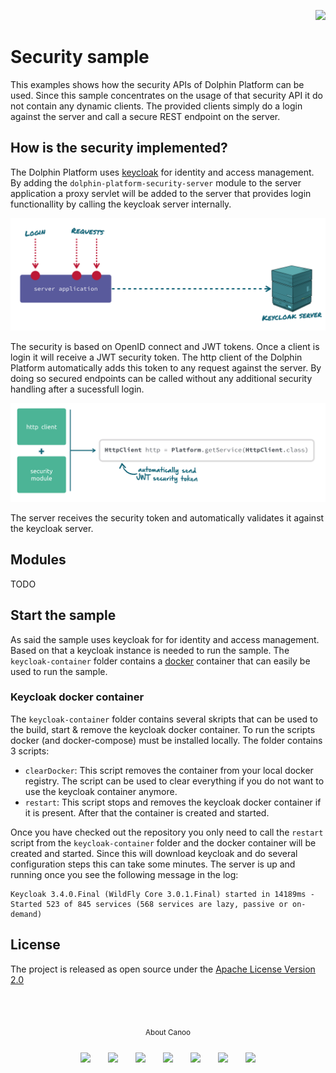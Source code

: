 <p align="right">
<a href="http://www.canoo.com"><img src="http://www.guigarage.com/wordpress/wp-content/uploads/2016/08/canoo_support.png"/></a>
</p>

# Security sample

This examples shows how the security APIs of Dolphin Platform can be used. Since this sample concentrates on
the usage of that security API it do not contain any dynamic clients. The provided clients simply do a login
against the server and call a secure REST endpoint on the server.

## How is the security implemented?

The Dolphin Platform uses [keycloak](https://www.keycloak.org) for identity and access management. By adding
the `dolphin-platform-security-server` module to the server application a proxy servlet will be added
to the server that provides login functionallity by calling the keycloak server internally.

![Keycloak workflow](readme/keycloak.png "Keycloak workflow")

The security is based on OpenID connect and JWT tokens. Once a client is login it will receive a JWT security
token. The http client of the Dolphin Platform automatically adds this token to any request against the server.
By doing so secured endpoints can be called without any additional security handling after a sucessfull login.

![http client and security](readme/http-client.png "http client and security")

The server receives the security token and automatically validates it against the keycloak server.

## Modules

TODO

## Start the sample

As said the sample uses keycloak for for identity and access management. Based on that a keycloak instance
is needed to run the sample. The `keycloak-container` folder contains a [docker](https://www.docker.com) container that can easily be used to run the sample.

### Keycloak docker container
The `keycloak-container` folder contains several skripts that can be used to the build, start & remove the
keycloak docker container. To run the scripts docker (and docker-compose) must be installed locally. The folder contains 3 scripts:
- `clearDocker`: This script removes the container from your local docker registry. The script can be used
to clear everything if you do not want to use the keycloak container anymore.
- `restart`: This script stops and removes the keycloak docker container if it is present. After that the container
is created and started.

Once you have checked out the repository you only need to call the `restart` script from the `keycloak-container` folder and the docker container will be created and started. Since this will download keycloak and do several configuration steps this can take some minutes. The server is up and running once you see the following message in the log:

```
Keycloak 3.4.0.Final (WildFly Core 3.0.1.Final) started in 14189ms - Started 523 of 845 services (568 services are lazy, passive or on-demand)
```


## License
The project is released as open source under the [Apache License Version 2.0](http://www.apache.org/licenses/LICENSE-2.0)

<br/><br/>
<p align="center">
<sub>About Canoo</sub>
</p>
<p align="center">
<a title="Canoo Website" href="http://www.canoo.com/"><img style="margin:12px !important;" src="http://www.guigarage.com/wordpress/wp-content/uploads/2016/08/color-link-48-1.png"/></a>
<a title="Canoo at Twitter" href="https://twitter.com/canoo"><img style="margin:12px !important;" src="http://www.guigarage.com/wordpress/wp-content/uploads/2016/08/color-twitter-48-1.png"/></a>
<a title="Canoo at LinkedIn" href="https://www.linkedin.com/company/canoo-engineering-ag"><img style="margin:12px !important;" src="http://www.guigarage.com/wordpress/wp-content/uploads/2016/08/color-linkedin-48-1.png"/></a>
<a title="Canoo at Xing" href="https://www.xing.com/companies/canooengineeringag"><img style="margin:12px !important;" src="http://www.guigarage.com/wordpress/wp-content/uploads/2016/08/xing-48-1.png"/></a>
<a title="Canoo at YouTube" href="https://www.youtube.com/user/canoovideo"><img style="margin:12px !important;" src="http://www.guigarage.com/wordpress/wp-content/uploads/2016/08/color-youtube-48-1.png"/></a>
<a title="Canoo at GitHub" href="https://github.com/canoo"><img style="margin:12px !important;" src="http://www.guigarage.com/wordpress/wp-content/uploads/2016/08/color-github-48-1.png"/></a>
<a title="Contact Canoo" href="mailto:info@canoo.com"><img style="margin:12px !important;" src="http://www.guigarage.com/wordpress/wp-content/uploads/2016/08/color-forwardtofriend-48-1.png"/></a>
</p>

